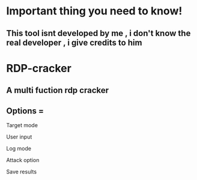 # Important thing you need to know!
## This tool isnt developed by me , i don't know the real developer , i give credits to him

# RDP-cracker
A multi fuction rdp cracker 
---
Options =
---
Target mode

User input

Log mode

Attack option 

Save results

